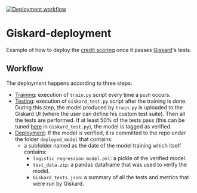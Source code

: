 [![Deployment workflow](https://github.com/rabah-khalek/Giskard-deployment/actions/workflows/deployment.yml/badge.svg)](https://github.com/rabah-khalek/Giskard-deployment/actions/workflows/deployment.yml)

# Giskard-deployment
Example of how to deploy the [credit scoring](https://github.com/Giskard-AI/giskard-examples/blob/main/Credit%20scoring%20classification%20model.ipynb) once it passes [Giskard](https://www.giskard.ai/)'s tests.

## Workflow
The deployment happens according to three steps:
- [Training](https://github.com/rabah-khalek/Giskard-deployment/blob/0f2902bf653adb04551f7be11a700e0e0e95f327/.github/workflows/deployment.yml#L5-L48): execution of `train.py` script every time a `push` occurs.
- [Testing](https://github.com/rabah-khalek/Giskard-deployment/blob/0f2902bf653adb04551f7be11a700e0e0e95f327/.github/workflows/deployment.yml#L50-L101): execution of `Giskard_test.py` script after the training is done. During this step, the model produced by `train.py` is uploaded to the Giskard UI (where the user can define his custom test suite). Then all the tests are performed. If at least 50% of the tests pass (this can be tuned [here](https://github.com/rabah-khalek/Giskard-deployment/blob/0f2902bf653adb04551f7be11a700e0e0e95f327/Giskard_test.py#L85) in `Giskard_test.py`), the model is tagged as verified.
- [Deployment](https://github.com/rabah-khalek/Giskard-deployment/blob/0f2902bf653adb04551f7be11a700e0e0e95f327/.github/workflows/deployment.yml#L103-L142): If the model is verified, it is committed to the repo under the folder `deployed_model` that contains:
  - a subfolder named as the date of the model training which itself contains: 
    - `logistic_regression_model.pkl`: a pickle of the verified model.
    - `test_data.zip`: a pandas dataframe that was used to verify the model.
    - `Giskard_tests.json`: a summary of all the tests and metrics that were run by Giskard.